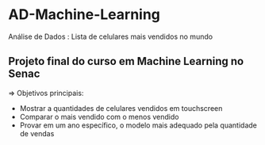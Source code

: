 # AD-Machine-Learning
Análise de Dados : Lista de celulares mais vendidos no mundo

## Projeto final do curso em Machine Learning no Senac

=> Objetivos principais:

- Mostrar a quantidades de celulares vendidos em touchscreen
- Comparar o mais vendido com o menos vendido
- Provar em um ano específico, o modelo mais adequado pela quantidade de vendas
